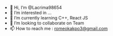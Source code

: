- 👋 Hi, I’m @Lacrima98654
- 👀 I’m interested in ...
- 🌱 I’m currently learning C++, React JS
- 💞️ I’m looking to collaborate on Team
- 📫 How to reach me : romeokakpo3@gmail.com

<!---
Lacrima98654/Lacrima98654 is a ✨ special ✨ repository because its `README.md` (this file) appears on your GitHub profile.
You can click the Preview link to take a look at your changes.
--->
